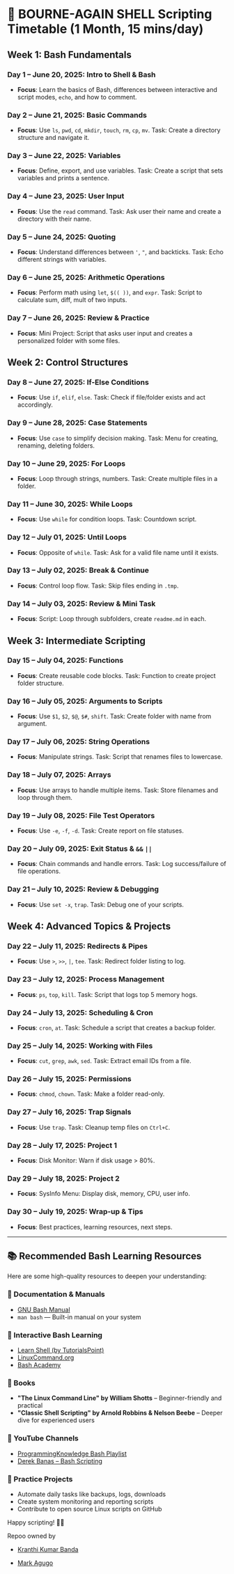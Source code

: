 # 🐧 BOURNE-AGAIN SHELL Scripting Timetable (1 Month, 15 mins/day)

## Week 1: Bash Fundamentals
### Day 1 – June 20, 2025: Intro to Shell & Bash
- **Focus**: Learn the basics of Bash, differences between interactive and script modes, `echo`, and how to comment.

### Day 2 – June 21, 2025: Basic Commands
- **Focus**: Use `ls`, `pwd`, `cd`, `mkdir`, `touch`, `rm`, `cp`, `mv`. Task: Create a directory structure and navigate it.

### Day 3 – June 22, 2025: Variables
- **Focus**: Define, export, and use variables. Task: Create a script that sets variables and prints a sentence.

### Day 4 – June 23, 2025: User Input
- **Focus**: Use the `read` command. Task: Ask user their name and create a directory with their name.

### Day 5 – June 24, 2025: Quoting
- **Focus**: Understand differences between `'`, `"`, and backticks. Task: Echo different strings with variables.

### Day 6 – June 25, 2025: Arithmetic Operations
- **Focus**: Perform math using `let`, `$(( ))`, and `expr`. Task: Script to calculate sum, diff, mult of two inputs.

### Day 7 – June 26, 2025: Review & Practice
- **Focus**: Mini Project: Script that asks user input and creates a personalized folder with some files.

## Week 2: Control Structures
### Day 8 – June 27, 2025: If-Else Conditions
- **Focus**: Use `if`, `elif`, `else`. Task: Check if file/folder exists and act accordingly.

### Day 9 – June 28, 2025: Case Statements
- **Focus**: Use `case` to simplify decision making. Task: Menu for creating, renaming, deleting folders.

### Day 10 – June 29, 2025: For Loops
- **Focus**: Loop through strings, numbers. Task: Create multiple files in a folder.

### Day 11 – June 30, 2025: While Loops
- **Focus**: Use `while` for condition loops. Task: Countdown script.

### Day 12 – July 01, 2025: Until Loops
- **Focus**: Opposite of `while`. Task: Ask for a valid file name until it exists.

### Day 13 – July 02, 2025: Break & Continue
- **Focus**: Control loop flow. Task: Skip files ending in `.tmp`.

### Day 14 – July 03, 2025: Review & Mini Task
- **Focus**: Script: Loop through subfolders, create `readme.md` in each.

## Week 3: Intermediate Scripting
### Day 15 – July 04, 2025: Functions
- **Focus**: Create reusable code blocks. Task: Function to create project folder structure.

### Day 16 – July 05, 2025: Arguments to Scripts
- **Focus**: Use `$1`, `$2`, `$@`, `$#`, `shift`. Task: Create folder with name from argument.

### Day 17 – July 06, 2025: String Operations
- **Focus**: Manipulate strings. Task: Script that renames files to lowercase.

### Day 18 – July 07, 2025: Arrays
- **Focus**: Use arrays to handle multiple items. Task: Store filenames and loop through them.

### Day 19 – July 08, 2025: File Test Operators
- **Focus**: Use `-e`, `-f`, `-d`. Task: Create report on file statuses.

### Day 20 – July 09, 2025: Exit Status & `&&` `||`
- **Focus**: Chain commands and handle errors. Task: Log success/failure of file operations.

### Day 21 – July 10, 2025: Review & Debugging
- **Focus**: Use `set -x`, `trap`. Task: Debug one of your scripts.

## Week 4: Advanced Topics & Projects
### Day 22 – July 11, 2025: Redirects & Pipes
- **Focus**: Use `>`, `>>`, `|`, `tee`. Task: Redirect folder listing to log.

### Day 23 – July 12, 2025: Process Management
- **Focus**: `ps`, `top`, `kill`. Task: Script that logs top 5 memory hogs.

### Day 24 – July 13, 2025: Scheduling & Cron
- **Focus**: `cron`, `at`. Task: Schedule a script that creates a backup folder.

### Day 25 – July 14, 2025: Working with Files
- **Focus**: `cut`, `grep`, `awk`, `sed`. Task: Extract email IDs from a file.

### Day 26 – July 15, 2025: Permissions
- **Focus**: `chmod`, `chown`. Task: Make a folder read-only.

### Day 27 – July 16, 2025: Trap Signals
- **Focus**: Use `trap`. Task: Cleanup temp files on `Ctrl+C`.

### Day 28 – July 17, 2025: Project 1
- **Focus**: Disk Monitor: Warn if disk usage > 80%.

### Day 29 – July 18, 2025: Project 2
- **Focus**: SysInfo Menu: Display disk, memory, CPU, user info.

### Day 30 – July 19, 2025: Wrap-up & Tips
- **Focus**: Best practices, learning resources, next steps.

---

## 📚 Recommended Bash Learning Resources

Here are some high-quality resources to deepen your understanding:

### 🔹 Documentation & Manuals
- [GNU Bash Manual](https://www.gnu.org/software/bash/manual/bash.html)
- `man bash` — Built-in manual on your system

### 🔹 Interactive Bash Learning
- [Learn Shell (by TutorialsPoint)](https://www.learnshell.org/)
- [LinuxCommand.org](http://linuxcommand.org/)
- [Bash Academy](http://wiki.bash-hackers.org/start)

### 🔹 Books
- **"The Linux Command Line" by William Shotts** – Beginner-friendly and practical
- **"Classic Shell Scripting" by Arnold Robbins & Nelson Beebe** – Deeper dive for experienced users

### 🔹 YouTube Channels
- [ProgrammingKnowledge Bash Playlist](https://www.youtube.com/playlist?list=PLS1QulWo1RIYmaxcEqw5JhK3b-6rgdWO_)
- [Derek Banas – Bash Scripting](https://www.youtube.com/watch?v=oxuRxtrO2Ag)

### 🔹 Practice Projects
- Automate daily tasks like backups, logs, downloads
- Create system monitoring and reporting scripts
- Contribute to open source Linux scripts on GitHub

Happy scripting! 🐧✨

Repoo owned by

- [Kranthi Kumar Banda](https://github.com/k31-deb/)

- [Mark Agugo](https://github.com/markagugo)